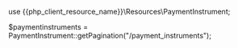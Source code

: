 use {{php_client_resource_name}}\Resources\PaymentInstrument;

$paymentinstruments = PaymentInstrument::getPagination("/payment_instruments");


